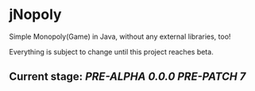# jNopoly

Simple Monopoly(Game) in Java, without any external libraries, too!

Everything is subject to change until this project reaches beta.

## Current stage: *PRE-ALPHA 0.0.0 PRE-PATCH 7*
